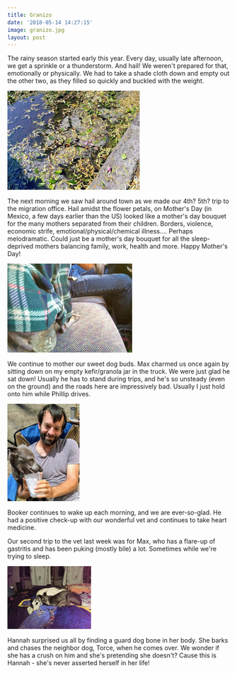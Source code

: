 ```yaml
---
title: Granizo
date: '2018-05-14 14:27:15'
image: granizo.jpg
layout: post
---
```


The rainy season started early this year. Every day, usually late afternoon, we get a sprinkle or a thunderstorm. And hail! We weren't prepared for that, emotionally or physically. We had to take a shade cloth down and empty out the other two, as they filled so quickly and buckled with the weight.

![Hail amidst flower petals](/images/hail-flower-petals.jpg)

The next morning we saw hail around town as we made our 4th? 5th? trip to the migration office. Hail amidst the flower petals, on Mother's Day (in Mexico, a few days earlier than the US) looked like a mother's day bouquet for the many mothers separated from their children. Borders, violence, economic strife, emotional/physical/chemical illness....
Perhaps melodramatic. Could just be a mother's day bouquet for all the sleep-deprived mothers balancing family, work, health and more. Happy Mother's Day!

![Max sitting on a jar](/images/max-jar.jpg)

We continue to mother our sweet dog buds. Max charmed us once again by sitting down on my empty kefir/granola jar in the truck. We were just glad he sat down! Usually he has to stand during trips, and he's so unsteady (even on the ground) and the roads here are impressively bad. Usually I just hold onto him while Phillip drives.

![Booker and Phillip](/images/booker-phillip.jpg)

Booker continues to wake up each morning, and we are ever-so-glad. He had a positive check-up with our wonderful vet and continues to take heart medicine.

Our second trip to the vet last week was for Max, who has a flare-up of gastritis and has been puking (mostly bile) a lot. Sometimes while we're trying to sleep.

![Booker and Hannah](/images/booker-hannah.jpg)

Hannah surprised us all by finding a guard dog bone in her body. She barks and chases the neighbor dog, Torce, when he comes over. We wonder if she has a crush on him and she's pretending she doesn't? Cause this is Hannah - she's never asserted herself in her life!